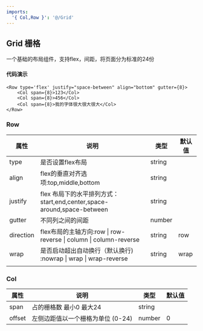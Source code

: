 ```yaml
---
imports:
  '{ Col,Row }': '@/Grid'
---
```






## Grid 栅格

一个基础的布局组件，支持flex，间距，将页面分为标准的24份

#### 代码演示

```render html
<Row type='flex' justify="space-between" align="bottom" gutter={8}>
    <Col span={8}>123</Col>
    <Col span={8}>456</Col>
    <Col span={8}>我的字体很大很大很大</Col>
</Row>
```



### Row

| 属性      | 说明                                                         | 类型   | 默认值 |
| --------- | ------------------------------------------------------------ | ------ | ------ |
| type      | 是否设置flex布局                                             | string |        |
| align     | flex的垂直对齐选项:top,middle,bottom                         | string |        |
| justify   | flex 布局下的水平排列方式：start,end,center,space-around,space-between | string |        |
| gutter    | 不同列之间的间距                                             | number |        |
| direction | flex布局的主轴方向:row \| row-reverse \| column \| column-reverse | string | row    |
| wrap      | 是否启动超出自动换行（默认换行) :nowrap \| wrap \| wrap-reverse | string | wrap   |
|           |                                                              |        |        |

### Col

| 属性   | 说明                              | 类型   | 默认值 |
| ------ | --------------------------------- | ------ | ------ |
| span   | 占的栅格数 最小0 最大24           | string |        |
| offset | 左侧边距值以一个栅格为单位 (0-24) | number | 0      |

### 

